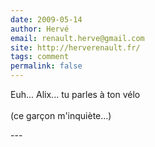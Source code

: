```yaml
---
date: 2009-05-14
author: Hervé
email: renault.herve@gmail.com
site: http://herverenault.fr/
tags: comment
permalink: false
---
```


<p>Euh... Alix... tu parles à ton vélo<br />
<br />
(ce garçon m'inquiète...)</p>
---